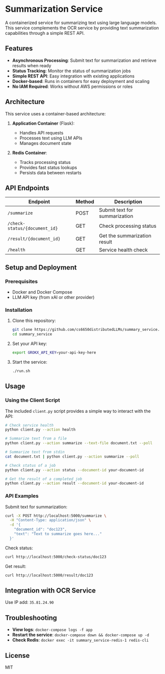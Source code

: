 # Summarization Service

A containerized service for summarizing text using large language models. This service complements the OCR service by providing text summarization capabilities through a simple REST API.

## Features

- **Asynchronous Processing**: Submit text for summarization and retrieve results when ready
- **Status Tracking**: Monitor the status of summarization jobs
- **Simple REST API**: Easy integration with existing applications
- **Docker-based**: Runs in containers for easy deployment and scaling
- **No IAM Required**: Works without AWS permissions or roles

## Architecture

This service uses a container-based architecture:

1. **Application Container** (Flask):
   - Handles API requests
   - Processes text using LLM APIs
   - Manages document state

2. **Redis Container**:
   - Tracks processing status
   - Provides fast status lookups
   - Persists data between restarts

## API Endpoints

| Endpoint | Method | Description |
|----------|--------|-------------|
| `/summarize` | POST | Submit text for summarization |
| `/check-status/{document_id}` | GET | Check processing status |
| `/result/{document_id}` | GET | Get the summarization result |
| `/health` | GET | Service health check |

## Setup and Deployment

### Prerequisites

- Docker and Docker Compose
- LLM API key (from xAI or other provider)

### Installation

1. Clone this repository:
   ```bash
   git clone https://github.com/cs6650distributedLLMs/summary_service.git
   cd summary_service
   ```

2. Set your API key:
   ```bash
   export GROKX_API_KEY=your-api-key-here
   ```

3. Start the service:
   ```bash
   ./run.sh
   ```

## Usage

### Using the Client Script

The included `client.py` script provides a simple way to interact with the API:

```bash
# Check service health
python client.py --action health

# Summarize text from a file
python client.py --action summarize --text-file document.txt --poll

# Summarize text from stdin
cat document.txt | python client.py --action summarize --poll

# Check status of a job
python client.py --action status --document-id your-document-id

# Get the result of a completed job
python client.py --action result --document-id your-document-id
```

### API Examples

Submit text for summarization:
```bash
curl -X POST http://localhost:5000/summarize \
  -H "Content-Type: application/json" \
  -d '{
    "document_id": "doc123",
    "text": "Text to summarize goes here..."
  }'
```

Check status:
```bash
curl http://localhost:5000/check-status/doc123
```

Get result:
```bash
curl http://localhost:5000/result/doc123
```

## Integration with OCR Service

Use IP add: ```35.81.24.90```

## Troubleshooting

- **View logs**: `docker-compose logs -f app`
- **Restart the service**: `docker-compose down && docker-compose up -d`
- **Check Redis**: `docker exec -it summary_service-redis-1 redis-cli`

## License

MIT